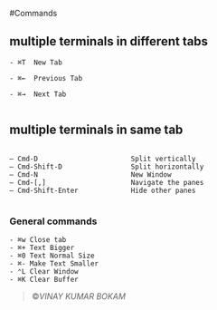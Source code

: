 



#Commands


## multiple terminals in different tabs

```$xslt
- ⌘T  New Tab 

- ⌘←  Previous Tab

- ⌘→  Next Tab 


```

## multiple terminals in same tab

```

– Cmd-D                       Split vertically
– Cmd-Shift-D                 Split horizontally
– Cmd-N                       New Window
– Cmd-[,]                     Navigate the panes
– Cmd-Shift-Enter             Hide other panes


```


### General commands

```$xslt
- ⌘w Close tab 
- ⌘+ Text Bigger 
- ⌘0 Text Normal Size 
- ⌘- Make Text Smaller 
- ⌃L Clear Window 
- ⌘K Clear Buffer 
```





>&copy;_VINAY KUMAR BOKAM_